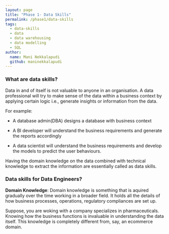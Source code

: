 ```yaml
---
layout: page
title: "Phase 1- Data Skills"
permalink: /phase1/data-skills
tags: 
  - data-skills
  - data
  - data warehousing
  - data modelling
  - SQL
author:
  name: Mani Nekkalapudi
  github: maninekkalapudi
---
```


### What are data skills?

Data in and of itself is not valuable to anyone in an organisation. A data professional will try to make sense of the data within a business context by applying certain logic i.e., generate insights or information from the data.

For example:

- A database admin(DBA) designs a database with business context

- A BI developer will understand the business requirements and generate the reports accordingly

- A data scientist will understand the business requirements and develop the models to predict the user behaviours.

Having the domain knowledge on the data combined with technical knowledge to extract the information are essentially called as data skills.

### Data skills for Data Engineers?

**Domain Knowledge**:
Domain knowledge is something that is aquired gradually over the time working in a broader field. It holds all the details of how business processes, operations, regulatory compliances are set up.

Suppose, you are woking with a company specializes in pharmaceuticals. Knowing how the business functions is invaluable in understanding the data itself. This knowledge is completely different from, say, an ecommerce domain.
